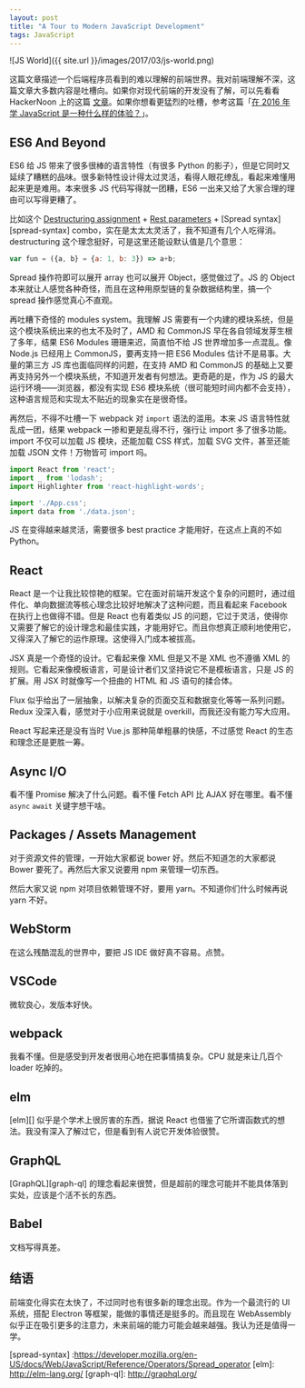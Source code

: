 ```yaml
---
layout: post
title: "A Tour to Modern JavaScript Development"
tags: JavaScript
---
```


![JS World]({{ site.url }}/images/2017/03/js-world.png)

这篇文章描述一个后端程序员看到的难以理解的前端世界。我对前端理解不深，这篇文章大多数内容是吐槽向。如果你对现代前端的开发没有了解，可以先看看 HackerNoon 上的这篇 [文章][js-2017]。如果你想看更猛烈的吐槽，参考这篇「[在 2016 年学 JavaScript 是一种什么样的体验？](https://zhuanlan.zhihu.com/p/22782487)」。

[js-2017]: https://hackernoon.com/a-map-to-modern-javascript-development-2017-16d9eb86309c#.mldzrt1gn

<!--more-->

## ES6 And Beyond

ES6 给 JS 带来了很多很棒的语言特性（有很多 Python 的影子），但是它同时又延续了糟糕的品味。很多新特性设计得太过灵活，看得人眼花缭乱，看起来难懂用起来更是难用。本来很多 JS 代码写得就一团糟，ES6 一出来又给了大家合理的理由可以写得更糟了。

比如这个 [Destructuring assignment][destructuring-assignment] + [Rest parameters][rest-parameters] + [Spread syntax][spread-syntax] combo，实在是太太太灵活了，我不知道有几个人吃得消。destructuring 这个理念挺好，可是这里还能设默认值是几个意思：

```js
var fun = ({a, b} = {a: 1, b: 3}) => a+b;
```

Spread 操作符即可以展开 array 也可以展开 Object，感觉做过了。JS 的 Object 本来就让人感觉各种奇怪，而且在这种用原型链的复杂数据结构里，搞一个 spread 操作感觉真心不直观。

再吐糟下奇怪的 modules system。我理解 JS 需要有一个内建的模块系统，但是这个模块系统出来的也太不及时了，AMD 和 CommonJS 早在各自领域发芽生根了多年，结果 ES6 Modules 珊珊来迟，简直怕不给 JS 世界增加多一点混乱。像 Node.js 已经用上 CommonJS，要再支持一把 ES6 Modules 估计不是易事。大量的第三方 JS 库也面临同样的问题，在支持 AMD 和 CommonJS 的基础上又要再支持另外一个模块系统，不知道开发者有何想法。更奇葩的是，作为 JS 的最大运行环境——浏览器，都没有实现 ES6 模块系统（很可能短时间内都不会支持），这种语言规范和实现太不贴近的现象实在是很奇怪。

再然后，不得不吐槽一下 webpack 对 `import` 语法的滥用。本来 JS 语言特性就乱成一团，结果 webpack 一掺和更是乱得不行，强行让 import 多了很多功能。import 不仅可以加载 JS 模块，还能加载 CSS 样式，加载 SVG 文件，甚至还能加载 JSON 文件！万物皆可 import 吗。

```js
import React from 'react';
import _ from 'lodash';
import Highlighter from 'react-highlight-words';

import './App.css';
import data from './data.json';
```

JS 在变得越来越灵活，需要很多 best practice 才能用好，在这点上真的不如 Python。

## React

React 是一个让我比较惊艳的框架。它在面对前端开发这个复杂的问题时，通过组件化、单向数据流等核心理念比较好地解决了这种问题，而且看起来 Facebook 在执行上也做得不错。但是 React 也有着类似 JS 的问题，它过于灵活，使得你又需要了解它的设计理念和最佳实践，才能用好它。而且你想真正顺利地使用它，又得深入了解它的运作原理。这使得入门成本被拔高。

JSX 真是一个奇怪的设计。它看起来像 XML 但是又不是 XML 也不遵循 XML 的规则。它看起来像模板语言，可是设计者们又坚持说它不是模板语言，只是 JS 的扩展。用 JSX 时就像写一个扭曲的 HTML 和 JS 语句的揉合体。

Flux 似乎给出了一层抽象，以解决复杂的页面交互和数据变化等等一系列问题。Redux 没深入看，感觉对于小应用来说就是 overkill，而我还没有能力写大应用。

React 写起来还是没有当时 Vue.js 那种简单粗暴的快感，不过感觉 React 的生态和理念还是更胜一筹。

## Async I/O

看不懂 Promise 解决了什么问题。看不懂 Fetch API 比 AJAX 好在哪里。看不懂 `async` `await` 关键字想干啥。

## Packages / Assets Management

对于资源文件的管理，一开始大家都说 bower 好。然后不知道怎的大家都说 Bower 要死了。再然后大家又说要用 npm 来管理一切东西。

然后大家又说 npm 对项目依赖管理不好，要用 yarn。不知道你们什么时候再说 yarn 不好。

## WebStorm

在这么残酷混乱的世界中，要把 JS IDE 做好真不容易。点赞。

## VSCode

微软良心，发版本好快。

## webpack

我看不懂。但是感受到开发者很用心地在把事情搞复杂。CPU 就是来让几百个 loader 吃掉的。

## elm

[elm][] 似乎是个学术上很厉害的东西，据说 React 也借鉴了它所谓函数式的想法。我没有深入了解过它，但是看到有人说它开发体验很赞。

## GraphQL

[GraphQL][graph-ql] 的理念看起来很赞，但是超前的理念可能并不能具体落到实处，应该是个活不长的东西。

## Babel

文档写得真差。

## 结语

前端变化得实在太快了，不过同时也有很多新的理念出现。作为一个最流行的 UI 系统，搭配 Electron 等框架，能做的事情还是挺多的。而且现在 WebAssembly 似乎正在吸引更多的注意力，未来前端的能力可能会越来越强。我认为还是值得一学。

[destructuring-assignment]: https://developer.mozilla.org/en-US/docs/Web/JavaScript/Reference/Operators/Destructuring_assignment
[rest-parameters]: https://developer.mozilla.org/en-US/docs/Web/JavaScript/Reference/Functions/rest_parameters
[spread-syntax] :https://developer.mozilla.org/en-US/docs/Web/JavaScript/Reference/Operators/Spread_operator
[elm]: http://elm-lang.org/
[graph-ql]: http://graphql.org/
